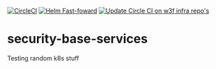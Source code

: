 [![CircleCI](https://dl.circleci.com/status-badge/img/gh/w3f/security-base-services/tree/master.svg?style=svg)](https://dl.circleci.com/status-badge/redirect/gh/w3f/security-base-services/tree/master) [![Helm Fast-foward](https://github.com/w3f/SecOps/actions/workflows/security-base-services.yml/badge.svg)](https://github.com/w3f/SecOps/actions/workflows/security-base-services.yml) [![Update Circle CI on w3f infra repo's](https://github.com/w3f/SecOps/actions/workflows/update-circle-ci-runner.yml/badge.svg)](https://github.com/w3f/SecOps/actions/workflows/update-circle-ci-runner.yml)

# security-base-services
Testing random k8s stuff
